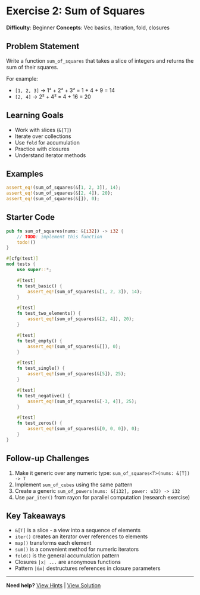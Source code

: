 # Exercise 2: Sum of Squares

**Difficulty**: Beginner
**Concepts**: Vec basics, iteration, fold, closures

## Problem Statement

Write a function `sum_of_squares` that takes a slice of integers and returns the sum of their squares.

For example:
- `[1, 2, 3]` → 1² + 2² + 3² = 1 + 4 + 9 = 14
- `[2, 4]` → 2² + 4² = 4 + 16 = 20

## Learning Goals

- Work with slices (`&[T]`)
- Iterate over collections
- Use `fold` for accumulation
- Practice with closures
- Understand iterator methods

## Examples

```rust
assert_eq!(sum_of_squares(&[1, 2, 3]), 14);
assert_eq!(sum_of_squares(&[2, 4]), 20);
assert_eq!(sum_of_squares(&[]), 0);
```

## Starter Code

```rust
pub fn sum_of_squares(nums: &[i32]) -> i32 {
    // TODO: implement this function
    todo!()
}

#[cfg(test)]
mod tests {
    use super::*;

    #[test]
    fn test_basic() {
        assert_eq!(sum_of_squares(&[1, 2, 3]), 14);
    }

    #[test]
    fn test_two_elements() {
        assert_eq!(sum_of_squares(&[2, 4]), 20);
    }

    #[test]
    fn test_empty() {
        assert_eq!(sum_of_squares(&[]), 0);
    }

    #[test]
    fn test_single() {
        assert_eq!(sum_of_squares(&[5]), 25);
    }

    #[test]
    fn test_negative() {
        assert_eq!(sum_of_squares(&[-3, 4]), 25);
    }

    #[test]
    fn test_zeros() {
        assert_eq!(sum_of_squares(&[0, 0, 0]), 0);
    }
}
```

## Follow-up Challenges

1. Make it generic over any numeric type: `sum_of_squares<T>(nums: &[T]) -> T`
2. Implement `sum_of_cubes` using the same pattern
3. Create a generic `sum_of_powers(nums: &[i32], power: u32) -> i32`
4. Use `par_iter()` from rayon for parallel computation (research exercise)

## Key Takeaways

- `&[T]` is a slice - a view into a sequence of elements
- `iter()` creates an iterator over references to elements
- `map()` transforms each element
- `sum()` is a convenient method for numeric iterators
- `fold()` is the general accumulation pattern
- Closures `|x| ...` are anonymous functions
- Pattern `|&x|` destructures references in closure parameters


---

**Need help?** [View Hints](/rust-101/hints/02_sum_of_squares.html) | [View Solution](/rust-101/solutions/02_sum_of_squares.html)
